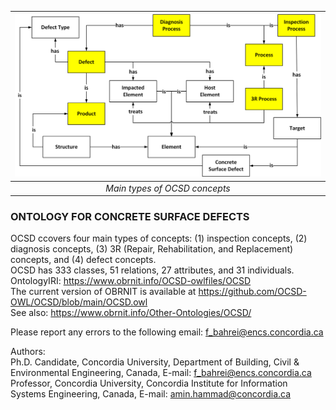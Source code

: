 | ![](https://raw.githubusercontent.com/OCSD-OWL/OCSD/main/Files/Host/OCSD.png) | 
|:--:| 
| *Main types of OCSD concepts* |

### ONTOLOGY FOR CONCRETE SURFACE DEFECTS

OCSD ccovers four main types of concepts: (1) inspection concepts, (2) diagnosis concepts, (3) 3R (Repair, Rehabilitation, and Replacement) concepts, and (4) defect concepts. <br />
OCSD has 333 classes, 51 relations, 27 attributes, and 31 individuals. <br />
OntologyIRI: https://www.obrnit.info/OCSD-owlfiles/OCSD <br />
The current version of OBRNIT is available at https://github.com/OCSD-OWL/OCSD/blob/main/OCSD.owl <br />
See also: https://www.obrnit.info/Other-Ontologies/OCSD/

Please report any errors to the following email: f_bahrei@encs.concordia.ca <br />

Authors: <br />
Ph.D. Candidate, Concordia University, Department of Building, Civil & Environmental Engineering, Canada, E-mail: f_bahrei@encs.concordia.ca <br />
Professor, Concordia University, Concordia Institute for Information Systems Engineering, Canada, E-mail: amin.hammad@concordia.ca <br />
